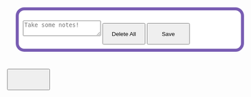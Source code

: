 <html>

<body>
   <style>
      .box {
         width: 500px;
         background-color: white;
         padding: 10px;
         margin: 20px;
         border: 7.5px #795db3 solid;
         border-radius: 20px;
         float: left;
         color: black;
      }

      .input {
         width: 500px;
         resize: none;
         height: 750px;
         border-radius: 15px;
         padding: 0.5rem;
      }

      .button {
         width: 100px;
         height: 50px;
         margin-top: 20px;
      }
   </style>

   <body>
      <div type="text" class="box" id="box">
         <textarea class="input" placeholder="Take some notes!" id="input2" onchange="bad_words()"></textarea>
         <button onclick="del_data()" id="delete" class="button">Delete All</button>
         <button onclick="save_data()" id="save" class="button">Save</button>
      </div>
      <button id="count" class="button"></button>
   </body>
   <script>

      const isLocalhost = Boolean(
         window.location.hostname === "localhost" ||
         window.location.hostname === "[::1]" ||
         window.location.hostname.match(/^127(?:\.(?:25[0-5]|2[0-4][0-9]|[01]?[0-9][0-9]?)){3}$/)
      );
      
      const api = isLocalhost ? "http://localhost:8199" : "https://saakd.nighthawkcodingsociety.com"
      
      const getList = async () => {
         const list = await fetch(api + "/noteList").then((r) => r.json());
         return list
      };
      getList().then(list => {
      list.forEach(cls => {
         addData(cls.text, cls.subject)
         function addData() {
            document.getElementById("input2").innerHTML = cls.text
            if (cls.subject === pageSub) {
               
               console.log(cls.subject)
            }
            
         }
      });
      })
      function save_data() {
         fetch(api + '/note', {
            method: 'POST',
            headers: { 'Content-Type': 'application/json' },
            body: JSON.stringify({
               text: document.getElementById("input2").value,
               subject: 'Period 2'
            })
         })
            .then(response => response.json())
            .then(data => console.log(data))
            .catch(error => console.error(error));
      }
      function del_data() {
         fetch(api + '/noteList', {
            method: 'DELETE',
            headers: { 'Content-Type': 'application/json' },
         })
            .then(response => response.json())
            .then(data => console.log(data))
            .catch(error => console.error(error));

         document.GetElementById("input2").innerHTML = " ";
      }
      function bad_words() {
         let user_input_el = document.getElementById("input2")
         let user_input = user_input_el.value
         if (user_input.includes("fuck") || user_input.includes("shit") || user_input.includes("bitch") || user_input.includes("dick") || user_input.includes("pp") || user_input.includes("hell")) {
            alert("That is a bad word, the entire text will be deleted.")
            user_input_el.value = ""
         }
      }
      let el = localStorage.getItem("class2")
      let header = document.getElementById("header")
      header.innerHTML = el;
      document.getElementById("input2").addEventListener("change", count);
      let word = document.getElementById("input2").value.split(" ");
      let word_count = word.length;
      let current = 0
   //function count() {
    //  if (word_count > current){
     //    current = word_count
      //   current = document.getElementById("count").innerHTML
       //  else if (word_count < current){
        //    current = word_count
         //   current = document.getElementById("count").innerHTML
         //}
     // else if (word_count === 0) {
      //   current = 0
       //  current = document.getElementById("count").innerHTML
     // }
      //   }
      //}

   </script>
</body>

</html>
